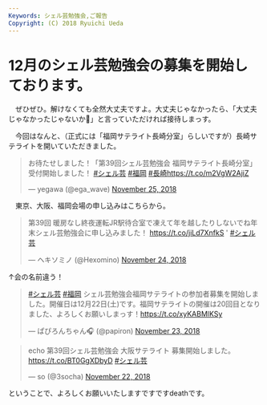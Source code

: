 ```yaml
---
Keywords: シェル芸勉強会,ご報告
Copyright: (C) 2018 Ryuichi Ueda
---
```


# 12月のシェル芸勉強会の募集を開始しております。

　ぜひぜひ。解けなくても全然大丈夫ですよ。大丈夫じゃなかったら、「大丈夫じゃなかったじゃないか💢」と言っていただければ接待しまっす。

　今回はなんと、（正式には「福岡サテライト長崎分室」らしいですが）長崎サテライトを開いていただきました。

<blockquote class="twitter-tweet" data-partner="tweetdeck"><p lang="ja" dir="ltr">お待たせしました！「第39回シェル芸勉強会 福岡サテライト長崎分室」受付開始しました！ <a href="https://twitter.com/hashtag/%E3%82%B7%E3%82%A7%E3%83%AB%E8%8A%B8?src=hash&amp;ref_src=twsrc%5Etfw">#シェル芸</a> <a href="https://twitter.com/hashtag/%E7%A6%8F%E5%B2%A1?src=hash&amp;ref_src=twsrc%5Etfw">#福岡</a> <a href="https://twitter.com/hashtag/%E9%95%B7%E5%B4%8E?src=hash&amp;ref_src=twsrc%5Etfw">#長崎</a><a href="https://t.co/m2VgW2AjiZ">https://t.co/m2VgW2AjiZ</a></p>&mdash; yegawa (@ega_wave) <a href="https://twitter.com/ega_wave/status/1066543402064347136?ref_src=twsrc%5Etfw">November 25, 2018</a></blockquote>
<script async src="https://platform.twitter.com/widgets.js" charset="utf-8"></script>


　東京、大阪、福岡会場の申し込みはこちらから。

<blockquote class="twitter-tweet" data-partner="tweetdeck"><p lang="ja" dir="ltr">第39回 暖房なし終夜運転JR駅待合室で凍えて年を越したりしないでね年末シェル芸勉強会に申し込みました！ <a href="https://t.co/jiLd7XnfkS">https://t.co/jiLd7XnfkS</a> &#39; <a href="https://twitter.com/hashtag/%E3%82%B7%E3%82%A7%E3%83%AB%E8%8A%B8?src=hash&amp;ref_src=twsrc%5Etfw">#シェル芸</a></p>&mdash; ヘキソミノ (@Hexomino) <a href="https://twitter.com/Hexomino/status/1066201736312840193?ref_src=twsrc%5Etfw">November 24, 2018</a></blockquote>

↑会の名前違う！


<blockquote class="twitter-tweet" data-partner="tweetdeck"><p lang="ja" dir="ltr"><a href="https://twitter.com/hashtag/%E3%82%B7%E3%82%A7%E3%83%AB%E8%8A%B8?src=hash&amp;ref_src=twsrc%5Etfw">#シェル芸</a> <a href="https://twitter.com/hashtag/%E7%A6%8F%E5%B2%A1?src=hash&amp;ref_src=twsrc%5Etfw">#福岡</a> シェル芸勉強会福岡サテライトの参加者募集を開始しました。開催日は12月22日(土)です。福岡サテライトの開催は20回目となりました、よろしくお願いしまっす！<a href="https://t.co/xyKABMlKSy">https://t.co/xyKABMlKSy</a></p>&mdash; ぱぴろんちゃん🎧 (@papiron) <a href="https://twitter.com/papiron/status/1065885226344169472?ref_src=twsrc%5Etfw">November 23, 2018</a></blockquote>

<blockquote class="twitter-tweet" data-partner="tweetdeck"><p lang="ja" dir="ltr">echo 第39回シェル芸勉強会 大阪サテライト 募集開始しました。 <a href="https://t.co/BT0GgXDbyD">https://t.co/BT0GgXDbyD</a> <a href="https://twitter.com/hashtag/%E3%82%B7%E3%82%A7%E3%83%AB%E8%8A%B8?src=hash&amp;ref_src=twsrc%5Etfw">#シェル芸</a></p>&mdash; so (@3socha) <a href="https://twitter.com/3socha/status/1065552559736152064?ref_src=twsrc%5Etfw">November 22, 2018</a></blockquote>


ということで、よろしくお願いいたしますですですdeathです。
